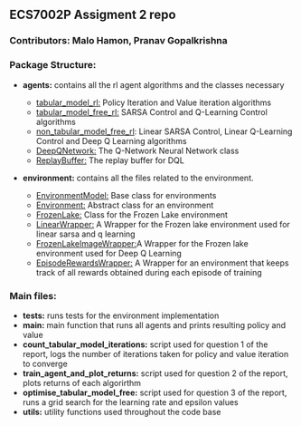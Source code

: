 ## ECS7002P Assigment 2 repo

### Contributors: Malo Hamon, Pranav Gopalkrishna


### Package Structure:

- **agents:** contains all the rl agent algorithms and the classes necessary
    - <u>tabular_model_rl:</u> Policy Iteration and Value iteration algorithms
    - <u>tabular_model_free_rl:</u> SARSA Control and Q-Learning Control algorithms
    - <u>non_tabular_model_free_rl</u>: Linear SARSA Control, Linear Q-Learning Control and Deep Q Learning algorithms
    - <u>DeepQNetwork:</u> The Q-Network Neural Network class
    - <u>ReplayBuffer:</u> The replay buffer for DQL

- **environment:** contains all the files related to the environment.
    - <u>EnvironmentModel:</u> Base class for environments
    - <u>Environment:</u> Abstract class for an environment
    - <u>FrozenLake:</u> Class for the Frozen Lake environment  
    - <u>LinearWrapper:</u> A Wrapper for the Frozen lake environment used for linear sarsa and q learning  
    - <u>FrozenLakeImageWrapper:</u>A Wrapper for the Frozen lake environment used for Deep Q Learning  
    - <u>EpisodeRewardsWrapper:</u> A Wrapper for an environment that keeps track of all rewards obtained during each episode of training

###  Main files:
- **tests:** runs tests for the environment implementation
- **main:** main function that runs all agents and prints resulting policy and value
- **count_tabular_model_iterations:** script used for question 1 of the report, logs the number of iterations taken for policy and value iteration to converge
- **train_agent_and_plot_returns:** script used for question 2 of the report, plots returns of each algorirthm
- **optimise_tabular_model_free:** script used for question 3 of the report, runs a grid search for the learning rate and epsilon values
- **utils:** utility functions used throughout the code base